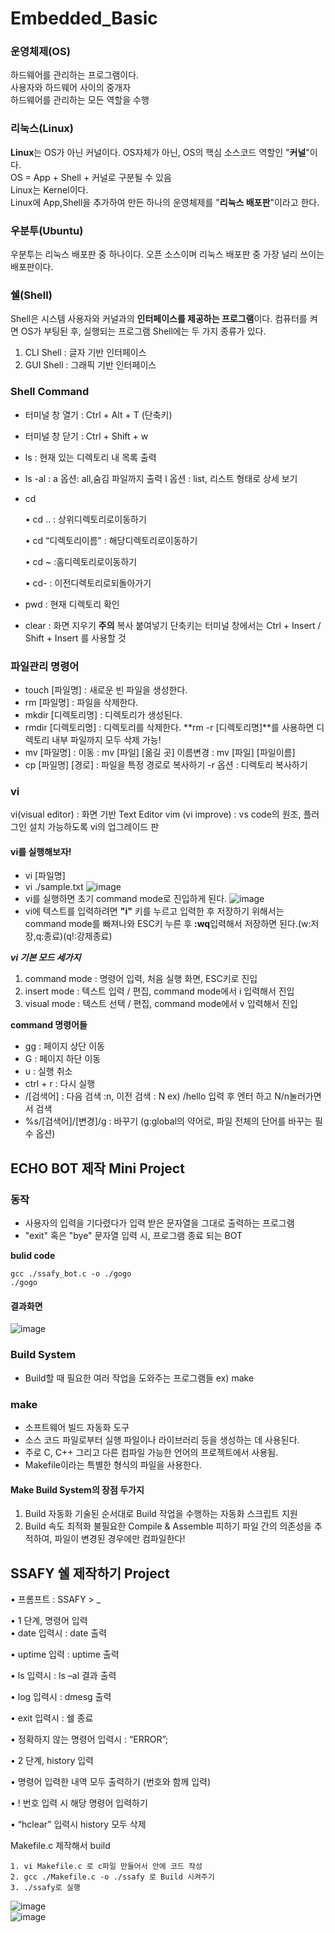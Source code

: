 # Embedded_Basic
### 운영체제(OS)  
하드웨어를 관리하는 프로그램이다.  
사용자와 하드웨어 사이의 중개자  
하드웨어를 관리하는 모든 역할을 수행  
### 리눅스(Linux)  
**Linux**는 OS가 아닌 커널이다.
  OS자체가 아닌, OS의 핵심 소스코드 역할인 "**커널**"이다.  
  OS = App + Shell + 커널로 구분될 수 있음  
  Linux는 Kernel이다.  
  Linux에 App,Shell을 추가하여 만든 하나의 운영체제를 "**리눅스 배포판**"이라고 한다.

### 우분투(Ubuntu)  
우분투는 리눅스 배포판 중 하나이다.
  오픈 소스이며 리눅스 배포판 중 가장 널리 쓰이는 배포판이다.

### 쉘(Shell)
Shell은 시스템 사용자와 커널과의 **인터페이스를 제공하는 프로그램**이다.
  컴퓨터를 켜면 OS가 부팅된 후, 실행되는 프로그램
  Shell에는 두 가지 종류가 있다.
  1. CLI Shell : 글자 기반 인터페이스
  2. GUI Shell : 그래픽 기반 인터페이스
### Shell Command
- 터미널 창 열기 : Ctrl + Alt + T (단축키)
- 터미널 창 닫기 : Ctrl + Shift + w
- ls :  현재 있는 디렉토리 내 목록 출력
- ls -al : a 옵션: all,숨김 파일까지 출력
           l 옵션 : list, 리스트 형태로 상세 보기
- cd
  
     • cd .. : 상위디렉토리로이동하기
  
     • cd “디렉토리이름” : 해당디렉토리로이동하기
  
     • cd ~ :홈디렉토리로이동하기
  
     • cd- : 이전디렉토리로되돌아가기
  
- pwd : 현재 디렉토리 확인
- clear : 화면 지우기
**주의**
  복사 붙여넣기 단축키는 터미널 창에서는 Ctrl + Insert / Shift + Insert 를 사용할 것

### 파일관리 명령어  
- touch [파일명] : 새로운 빈 파일을 생성한다.
- rm [파일명] : 파일을 삭제한다.
- mkdir [디렉토리명] : 디렉토리가 생성된다.
- rmdir [디렉토리명] : 디렉토리를 삭제한다.
  **rm -r [디렉토리명]**를 사용하면 디렉토리 내부 파일까지 모두 삭제 가능!
- mv [파일명] : 이동 : mv [파일] [옮길 곳]
                이름변경 : mv [파일] [파일이름]
- cp [파일명] [경로] : 파일을 특정 경로로 복사하기
                      -r 옵션 : 디렉토리 복사하기

### vi
vi(visual editor) : 화면 기반 Text Editor
vim (vi improve) : vs code의 원조, 플러그인 설치 가능하도록 vi의 업그레이드 판
#### vi를 실행해보자!
- vi [파일명]
- vi ./sample.txt
![image](https://github.com/kghees/Embedded_Basic/assets/92205960/b8b93184-99bf-4901-87c7-91e26730901d)
- vi를 실행하면 초기 command mode로 진입하게 된다.
![image](https://github.com/kghees/Embedded_Basic/assets/92205960/32b7d304-18e7-4df7-a7f9-bf27ba640e19)
- vi에 텍스트를 입력하려면 **"i"** 키를 누르고 입력한 후 저장하기 위해서는 command mode를 빠져나와 ESC키 누른 후 **:wq**입력해서 저장하면 된다.(w:저장,q:종료)(q!:강제종료)
  
***vi 기본 모드 세가지***
  1. command mode : 명령어 입력, 처음 실행 화면, ESC키로 진입
  2. insert mode : 텍스트 입력 / 편집, command mode에서 i 입력해서 진입
  3. visual mode : 텍스트 선택 / 편집, command mode에서 v 입력해서 진입

**command 명령어들**
- gg : 페이지 상단 이동
- G : 페이지 하단 이동
- u : 실행 취소
- ctrl + r : 다시 실행
- /[검색어] : 다음 검색 :n, 이전 검색 : N ex) /hello 입력 후 엔터 하고 N/n눌러가면서 검색
- %s/[검색어]/[변경]/g : 바꾸기 (g:global의 약어로, 파일 전체의 단어를 바꾸는 필수 옵션)
  
## ECHO BOT 제작 Mini Project      
### 동작  
- 사용자의 입력을 기다렸다가 입력 받은 문자열을 그대로 출력하는 프로그램
- "exit" 혹은 "bye" 문자열 입력 시, 프로그램 종료 되는 BOT
  
**bulid code**
```
gcc ./ssafy_bot.c -o ./gogo
./gogo
```
#### 결과화면
![image](https://github.com/kghees/Embedded_Basic/assets/92205960/a87efb23-9ac2-4493-afc5-ae13634c5153)  


### Build System  
- Build할 때 필요한 여러 작업을 도와주는 프로그램들
  ex) make

### make  
- 소프트웨어 빌드 자동화 도구
- 소스 코드 파일로부터 실행 파일이나 라이브러리 등을 생성하는 데 사용된다.
- 주로 C, C++ 그리고 다른 컴파일 가능한 언어의 프로젝트에서 사용됨.
- Makefile이라는 특별한 형식의 파일을 사용한다.
#### Make Build System의 장점 두가지  
1. Build 자동화
     기술된 순서대로 Build 작업을 수행하는 자동화 스크립트 지원
2. Build 속도 최적화
     불필요한 Compile & Assemble 피하기
     파일 간의 의존성을 추적하여, 파일이 변경된 경우에만 컴파일한다!

## SSAFY 쉘 제작하기 Project  
• 프롬프트 : SSAFY > _  

• 1 단계, 명령어 입력  
  • date 입력시 : date 출력  

  • uptime 입력 : uptime 출력  

  • ls 입력시 : ls –al 결과 출력  

  • log 입력시 : dmesg 출력  

  • exit 입력시 : 쉘 종료  

  • 정확하지 않는 명령어 입력시 : “ERROR”;  

• 2 단계, history 입력  

  • 명령어 입력한 내역 모두 출력하기 (번호와 함께 입력)  

  • ! 번호 입력 시 해당 명령어 입력하기  

  • “hclear” 입력시 history 모두 삭제  

Makefile.c 제작해서 build  
```
1. vi Makefile.c 로 c파일 만들어서 안에 코드 작성
2. gcc ./Makefile.c -o ./ssafy 로 Build 시켜주기
3. ./ssafy로 실행
```
![image](https://github.com/kghees/Embedded_Basic/assets/92205960/1325ee14-b109-42e6-a3c2-3ce14da4535f)  
![image](https://github.com/kghees/Embedded_Basic/assets/92205960/c44ff0b3-9940-4816-acb2-8ed5d80da0e5)

